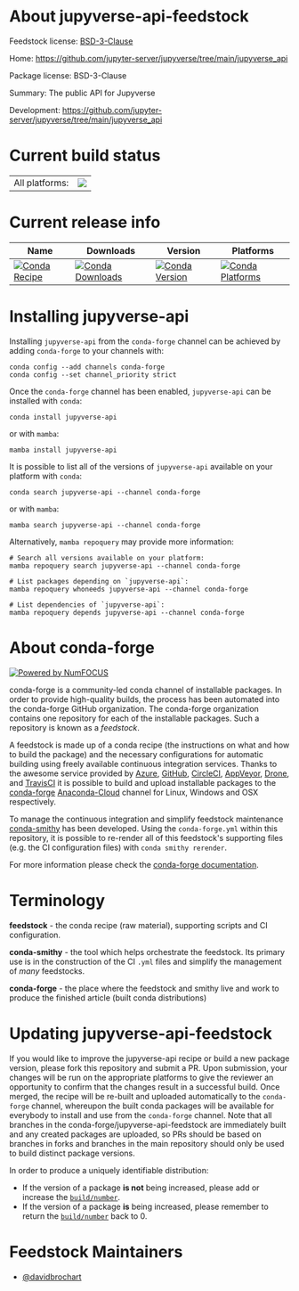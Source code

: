 About jupyverse-api-feedstock
=============================

Feedstock license: [BSD-3-Clause](https://github.com/conda-forge/jupyverse-api-feedstock/blob/main/LICENSE.txt)

Home: https://github.com/jupyter-server/jupyverse/tree/main/jupyverse_api

Package license: BSD-3-Clause

Summary: The public API for Jupyverse

Development: https://github.com/jupyter-server/jupyverse/tree/main/jupyverse_api

Current build status
====================


<table><tr><td>All platforms:</td>
    <td>
      <a href="https://dev.azure.com/conda-forge/feedstock-builds/_build/latest?definitionId=19072&branchName=main">
        <img src="https://dev.azure.com/conda-forge/feedstock-builds/_apis/build/status/jupyverse-api-feedstock?branchName=main">
      </a>
    </td>
  </tr>
</table>

Current release info
====================

| Name | Downloads | Version | Platforms |
| --- | --- | --- | --- |
| [![Conda Recipe](https://img.shields.io/badge/recipe-jupyverse--api-green.svg)](https://anaconda.org/conda-forge/jupyverse-api) | [![Conda Downloads](https://img.shields.io/conda/dn/conda-forge/jupyverse-api.svg)](https://anaconda.org/conda-forge/jupyverse-api) | [![Conda Version](https://img.shields.io/conda/vn/conda-forge/jupyverse-api.svg)](https://anaconda.org/conda-forge/jupyverse-api) | [![Conda Platforms](https://img.shields.io/conda/pn/conda-forge/jupyverse-api.svg)](https://anaconda.org/conda-forge/jupyverse-api) |

Installing jupyverse-api
========================

Installing `jupyverse-api` from the `conda-forge` channel can be achieved by adding `conda-forge` to your channels with:

```
conda config --add channels conda-forge
conda config --set channel_priority strict
```

Once the `conda-forge` channel has been enabled, `jupyverse-api` can be installed with `conda`:

```
conda install jupyverse-api
```

or with `mamba`:

```
mamba install jupyverse-api
```

It is possible to list all of the versions of `jupyverse-api` available on your platform with `conda`:

```
conda search jupyverse-api --channel conda-forge
```

or with `mamba`:

```
mamba search jupyverse-api --channel conda-forge
```

Alternatively, `mamba repoquery` may provide more information:

```
# Search all versions available on your platform:
mamba repoquery search jupyverse-api --channel conda-forge

# List packages depending on `jupyverse-api`:
mamba repoquery whoneeds jupyverse-api --channel conda-forge

# List dependencies of `jupyverse-api`:
mamba repoquery depends jupyverse-api --channel conda-forge
```


About conda-forge
=================

[![Powered by
NumFOCUS](https://img.shields.io/badge/powered%20by-NumFOCUS-orange.svg?style=flat&colorA=E1523D&colorB=007D8A)](https://numfocus.org)

conda-forge is a community-led conda channel of installable packages.
In order to provide high-quality builds, the process has been automated into the
conda-forge GitHub organization. The conda-forge organization contains one repository
for each of the installable packages. Such a repository is known as a *feedstock*.

A feedstock is made up of a conda recipe (the instructions on what and how to build
the package) and the necessary configurations for automatic building using freely
available continuous integration services. Thanks to the awesome service provided by
[Azure](https://azure.microsoft.com/en-us/services/devops/), [GitHub](https://github.com/),
[CircleCI](https://circleci.com/), [AppVeyor](https://www.appveyor.com/),
[Drone](https://cloud.drone.io/welcome), and [TravisCI](https://travis-ci.com/)
it is possible to build and upload installable packages to the
[conda-forge](https://anaconda.org/conda-forge) [Anaconda-Cloud](https://anaconda.org/)
channel for Linux, Windows and OSX respectively.

To manage the continuous integration and simplify feedstock maintenance
[conda-smithy](https://github.com/conda-forge/conda-smithy) has been developed.
Using the ``conda-forge.yml`` within this repository, it is possible to re-render all of
this feedstock's supporting files (e.g. the CI configuration files) with ``conda smithy rerender``.

For more information please check the [conda-forge documentation](https://conda-forge.org/docs/).

Terminology
===========

**feedstock** - the conda recipe (raw material), supporting scripts and CI configuration.

**conda-smithy** - the tool which helps orchestrate the feedstock.
                   Its primary use is in the construction of the CI ``.yml`` files
                   and simplify the management of *many* feedstocks.

**conda-forge** - the place where the feedstock and smithy live and work to
                  produce the finished article (built conda distributions)


Updating jupyverse-api-feedstock
================================

If you would like to improve the jupyverse-api recipe or build a new
package version, please fork this repository and submit a PR. Upon submission,
your changes will be run on the appropriate platforms to give the reviewer an
opportunity to confirm that the changes result in a successful build. Once
merged, the recipe will be re-built and uploaded automatically to the
`conda-forge` channel, whereupon the built conda packages will be available for
everybody to install and use from the `conda-forge` channel.
Note that all branches in the conda-forge/jupyverse-api-feedstock are
immediately built and any created packages are uploaded, so PRs should be based
on branches in forks and branches in the main repository should only be used to
build distinct package versions.

In order to produce a uniquely identifiable distribution:
 * If the version of a package **is not** being increased, please add or increase
   the [``build/number``](https://docs.conda.io/projects/conda-build/en/latest/resources/define-metadata.html#build-number-and-string).
 * If the version of a package **is** being increased, please remember to return
   the [``build/number``](https://docs.conda.io/projects/conda-build/en/latest/resources/define-metadata.html#build-number-and-string)
   back to 0.

Feedstock Maintainers
=====================

* [@davidbrochart](https://github.com/davidbrochart/)

